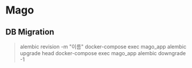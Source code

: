 # Mago

## DB Migration

> alembic revision -m "이름"
> docker-compose exec mago_app alembic upgrade head
> docker-compose exec mago_app alembic downgrade -1
